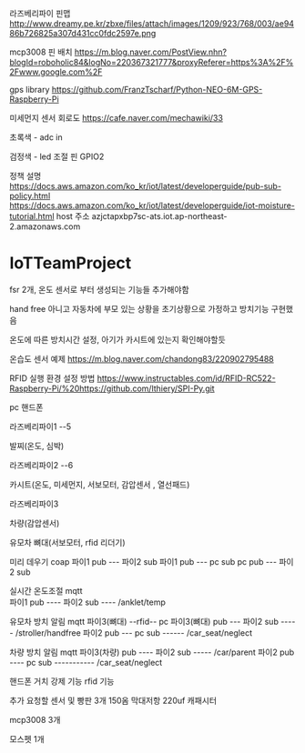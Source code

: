 라즈베리파이 핀맵 http://www.dreamy.pe.kr/zbxe/files/attach/images/1209/923/768/003/ae9486b726825a307d431cc0fdc2597e.png

mcp3008 핀 배치 https://m.blog.naver.com/PostView.nhn?blogId=roboholic84&logNo=220367321777&proxyReferer=https%3A%2F%2Fwww.google.com%2F

gps library https://github.com/FranzTscharf/Python-NEO-6M-GPS-Raspberry-Pi

미세먼지 센서 회로도 https://cafe.naver.com/mechawiki/33

초록색 - adc in

검정색 - led 조절 핀 GPIO2

정책 설명
https://docs.aws.amazon.com/ko_kr/iot/latest/developerguide/pub-sub-policy.html
https://docs.aws.amazon.com/ko_kr/iot/latest/developerguide/iot-moisture-tutorial.html
host 주소
azjctapxbp7sc-ats.iot.ap-northeast-2.amazonaws.com

# IoTTeamProject

fsr 2개, 온도 센서로 부터 생성되는 기능들 추가해야함

hand free 아니고 자동차에 부모 있는 상황을 초기상황으로 가정하고 방치기능 구현했음

온도에 따른 방치시간 설정, 아기가 카시트에 있는지 확인해야할듯

온습도 센서 예제
https://m.blog.naver.com/chandong83/220902795488

RFID 실행 환경 설정 방법
https://www.instructables.com/id/RFID-RC522-Raspberry-Pi/%20https://github.com/lthiery/SPI-Py.git



pc 
핸드폰


라즈베리파이1 --5

발찌(온도, 심박)


라즈베리파이2 --6

카시트(온도, 미세먼지, 서보모터, 감압센서 , 열선패드)


라즈베리파이3

차량(감압센서)

유모차 뼈대(서보모터, rfid 리더기)





미리 데우기 coap
파이1 pub --- 파이2 sub
파이1 pub --- pc sub
pc pub --- 파이2 sub


실시간 온도조절 mqtt	
파이1 pub ---- 파이2 sub	---- /anklet/temp


유모차 방치 알림 mqtt
파이3(뼈대)  --rfid-- pc 
파이3(뼈대) pub --- 파이2 sub  ----- /stroller/handfree
파이2 pub --- pc sub ------ /car_seat/neglect


차량 방치 알림 mqtt
파이3(차량) pub ---- 파이2 sub -----  /car/parent 
파이2 pub ---- pc sub ----------- /car_seat/neglect






핸드폰 거치 강제 기능
 rfid 기능

추가 요청할 센서 및 
빵판 3개
150옴 막대저항
220uf 캐패시터

mcp3008 3개

모스펫 1개
